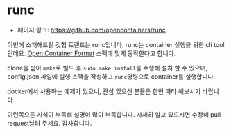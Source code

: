 # runc

- 페이지 링크: https://github.com/opencontainers/runc

이번에 소개해드릴 깃헙 트랜드는 runc입니다. runc는 container 실행을 위한 cli tool인데요.
[Open Container Format](https://github.com/opencontainers/specs) 스팩에 맞게 동작한다고 합니다.

clone을 받아 ```make```로 빌드 후 ```sudo make install```을 수행해 설치 할 수 있으며,
config.json 파일에 실행 스팩을 작성하고 ```runc```명령으로 container를 실행합니다.

docker에서 사용하는 예제가 있으니, 관심 있으신 분들은 한번 따라 해보시기 바랍니다.

이런쪽으론 지식이 부족해 설명이 많이 부족합니다. 자세히 알고 있으시면 수정해 pull request날려 주세요. 감사합니다.
